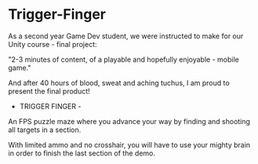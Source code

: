 # Trigger-Finger

As a second year Game Dev student,  we were instructed to make for our Unity course - final project:

"2-3 minutes of content, of a playable and hopefully enjoyable - mobile game."

And after 40 hours of blood, sweat and aching tuchus, I am proud to present the final product! 

 - TRIGGER FINGER -

An FPS puzzle maze where you advance your way by finding and shooting all targets in a section.  

With limited ammo and no crosshair, you will have to use your mighty brain in order to finish the last section of the demo. 
